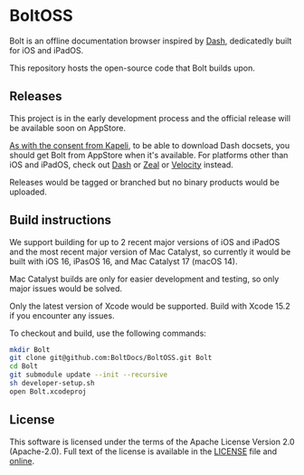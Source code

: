 # BoltOSS

Bolt is an offline documentation browser inspired by [Dash](https://kapeli.com/dash), dedicatedly built for iOS and iPadOS.

This repository hosts the open-source code that Bolt builds upon.

## Releases

This project is in the early development process and the official release will be available soon on AppStore.

[As with the consent from Kapeli](https://blog.kapeli.com/dash-for-ios-android-windows-or-linux), to be able to download Dash docsets, you should get Bolt from AppStore when it's available. For platforms other than iOS and iPadOS, check out [Dash](https://kapeli.com/dash) or [Zeal](https://github.com/zealdocs/zeal) or [Velocity](https://velocity.silverlakesoftware.com) instead.

Releases would be tagged or branched but no binary products would be uploaded.

## Build instructions

We support building for up to 2 recent major versions of iOS and iPadOS and the most recent major version of Mac Catalyst, so currently it would be built with iOS 16, iPasOS 16, and Mac Catalyst 17 (macOS 14).

Mac Catalyst builds are only for easier development and testing, so only major issues would be solved.

Only the latest version of Xcode would be supported. Build with Xcode 15.2 if you encounter any issues.

To checkout and build, use the following commands:

```sh
mkdir Bolt
git clone git@github.com:BoltDocs/BoltOSS.git Bolt
cd Bolt
git submodule update --init --recursive
sh developer-setup.sh
open Bolt.xcodeproj
```

## License

This software is licensed under the terms of the Apache License Version 2.0 (Apache-2.0). Full text of the license is available in the [LICENSE](LICENSE) file and [online](https://www.apache.org/licenses/LICENSE-2.0).
